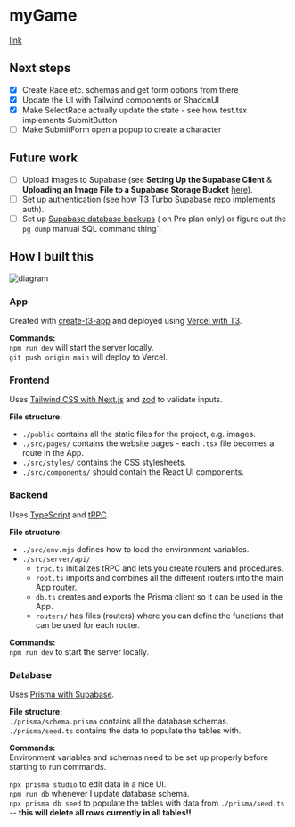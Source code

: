 # myGame

[link](https://supabase-game.vercel.app/)

## Next steps

- [X] Create Race etc. schemas and get form options from there
- [X] Update the UI with Tailwind components or ShadcnUI
- [X] Make SelectRace actually update the state - see how test.tsx implements SubmitButton
- [ ] Make SubmitForm open a popup to create a character

## Future work

- [ ] Upload images to Supabase (see **Setting Up the Supabase Client** & **Uploading an Image File to a Supabase
  Storage Bucket** [here](https://www.makeuseof.com/next-js-upload-images-supabase-storage-bucket/)).
- [ ] Set up authentication (see how T3 Turbo Supabase repo implements auth).
- [ ] Set
  up [Supabase database backups](https://supabase.com/dashboard/project/niyrisfdjxcwffpdpzqp/database/backups/scheduled) (
  on Pro plan only) or figure out the `pg dump` manual SQL command thing`.

## How I built this

![diagram](https://github.com/nadiaenh/supabase-game/blob/main/public/components_diagram.png)

### App

Created with [create-t3-app](https://create.t3.gg/) and deployed
using [Vercel with T3](https://create.t3.gg/en/deployment/vercel).

**Commands:**  
`npm run dev` will start the server locally.  
`git push origin main` will deploy to Vercel.

### Frontend

Uses [Tailwind CSS with Next.js](https://tailwindcss.com/docs/guides/nextjs) and [zod](https://zod.dev/) to validate
inputs.

**File structure:**

- `./public` contains all the static files for the project, e.g. images.
- `./src/pages/` contains the website pages - each `.tsx` file becomes a route in the App.
- `./src/styles/` contains the CSS stylesheets.
- `./src/components/` should contain the React UI components.

### Backend

Uses [TypeScript](https://www.typescriptlang.org/) and [tRPC](https://trpc.io/).

**File structure:**

- `./src/env.mjs` defines how to load the environment variables.
- `./src/server/api/`
    - `trpc.ts` initializes tRPC and lets you create routers and procedures.
    - `root.ts` imports and combines all the different routers into the main App router.
    - `db.ts` creates and exports the Prisma client so it can be used in the App.
    - `routers/` has files (routers) where you can define the functions that can be used for each router.

**Commands:**  
`npm run dev` to start the server locally.

### Database

Uses [Prisma with Supabase](https://www.prisma.io/docs/guides/database/supabase).

**File structure:**  
`./prisma/schema.prisma` contains all the database schemas.  
`./prisma/seed.ts` contains the data to populate the tables with.

**Commands:**  
Environment variables and schemas need to be set up properly before starting to run commands.

`npx prisma studio` to edit data in a nice UI.  
`npm run db` whenever I update database schema.  
`npx prisma db seed` to populate the tables with data from `./prisma/seed.ts` -- **this will delete all rows currently
in all tables!!**  